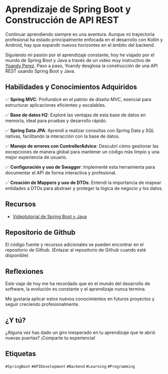 # Aprendizaje de Spring Boot y Construcción de API REST

Continuar aprendiendo siempre es una aventura. Aunque mi trayectoria profesional ha estado principalmente enfocada en el desarrollo con Kotlin y Android, hay que expandir nuevos horizontes en el ámbito del backend.

Siguiendo mi pasión por el aprendizaje constante, hoy he viajado por el mundo de Spring Boot y Java a través de un video muy instructivo de [Yoandy Perez](https://www.linkedin.com/in/yoandypv/). Paso a paso, Yoandy desglosa la construcción de una API REST usando Spring Boot y Java.

## Habilidades y Conocimientos Adquiridos

✅ **Spring MVC**: Profundicé en el patrón de diseño MVC, esencial para estructurar aplicaciones eficientes y escalables.

✅ **Base de datos H2**: Exploré las ventajas de esta base de datos en memoria, ideal para pruebas y desarrollo rápido.

✅ **Spring Data JPA**: Aprendí a realizar consultas con Spring Data y SQL nativas, facilitando la interacción con la base de datos.

✅ **Manejo de errores con ControllerAdvice**: Descubrí cómo gestionar las excepciones de manera global para mantener un código más limpio y una mejor experiencia de usuario.

✅ **Configuración y uso de Swagger**: Implementé esta herramienta para documentar el API de forma interactiva y profesional.

✅ **Creación de Mappers y uso de DTOs**: Entendí la importancia de mapear entidades a DTOs para abstraer y proteger la lógica de negocio y los datos.

## Recursos

- [Videotutorial de Spring Boot y Java](https://www.youtube.com/watch?v=z_dLYcQqSHI)

## Repositorio de Github

El código fuente y recursos adicionales se pueden encontrar en el repositorio de Github. (Enlazar al repositorio de Github cuando esté disponible)

## Reflexiones

Este viaje de hoy me ha recordado que en el mundo del desarrollo de software, la evolución es constante y el aprendizaje nunca termina.

Me gustaría aplicar estos nuevos conocimientos en futuros proyectos y seguir creciendo profesionalmente.

## ¿Y tú?

¿Alguna vez has dado un giro inesperado en tu aprendizaje que te abrió nuevas puertas? ¡Comparte tu experiencia!

## Etiquetas

`#SpringBoot` `#APIDevelopment` `#Backend` `#Learning` `#Programming`

